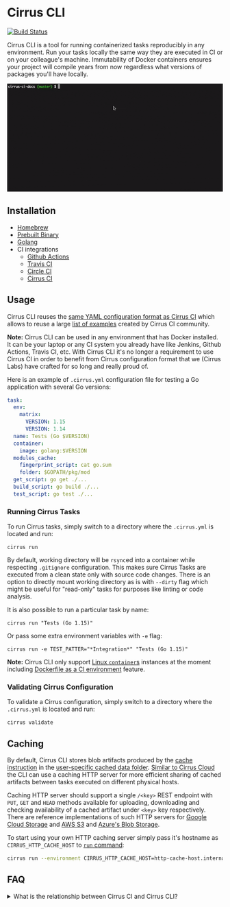 # Cirrus CLI

[![Build Status](https://api.cirrus-ci.com/github/cirruslabs/cirrus-cli.svg?branch=master)](https://cirrus-ci.com/github/cirruslabs/cirrus-cli)

Cirrus CLI is a tool for running containerized tasks reproducibly in any environment. Run your tasks locally the same way
they are executed in CI or on your colleague's machine. Immutability of Docker containers ensures your project will compile
years from now regardless what versions of packages you'll have locally.

![Cirrus CLI Demo](images/cirrus-cli-demo.gif)

## Installation

* [Homebrew](INSTALL.md#homebrew)
* [Prebuilt Binary](INSTALL.md#prebuilt-binary)
* [Golang](INSTALL.md#golang)
* CI integrations
  * [Github Actions](INSTALL.md#github-actions)
  * [Travis CI](INSTALL.md#travis-ci)
  * [Circle CI](INSTALL.md#circle-ci)
  * [Cirrus CI](INSTALL.md#cirrus-ci)

## Usage

Cirrus CLI reuses the [same YAML configuration format as Cirrus CI](https://cirrus-ci.org/guide/writing-tasks/) which allows to
reuse a large [list of examples](https://cirrus-ci.org/examples/) created by Cirrus CI community.

**Note:** Cirrus CLI can be used in any environment that has Docker installed. It can be your laptop or any CI system you already have
like Jenkins, Github Actions, Travis CI, etc. With Cirrus CLI it's no longer a requirement to use Cirrus CI in order to benefit from Cirrus
configuration format that we (Cirrus Labs) have crafted for so long and really proud of.

Here is an example of `.cirrus.yml` configuration file for testing a Go application with several Go versions:

```yaml
task:
  env:
    matrix:
      VERSION: 1.15
      VERSION: 1.14
  name: Tests (Go $VERSION)
  container:
    image: golang:$VERSION
  modules_cache:
    fingerprint_script: cat go.sum
    folder: $GOPATH/pkg/mod
  get_script: go get ./...
  build_script: go build ./...
  test_script: go test ./...
```

### Running Cirrus Tasks

To run Cirrus tasks, simply switch to a directory where the `.cirrus.yml` is located and run:
                                
```shell script
cirrus run
```

By default, working directory will be `rsync`ed into a container while respecting `.gitignore`
configuration. This makes sure Cirrus Tasks are executed from a clean state only with source code
changes. There is an option to directly mount working directory as is with `--dirty` flag which
might be useful for "read-only" tasks for purposes like linting or code analysis.

It is also possible to run a particular task by name:
                          
```shell script
cirrus run "Tests (Go 1.15)"
```

Or pass some extra environment variables with `-e` flag:

```shell script
cirrus run -e TEST_PATTER="*Integration*" "Tests (Go 1.15)"
```

**Note:** Cirrus CLI only support [Linux `container`s](https://cirrus-ci.org/guide/linux/#linux-containers) instances at the moment
including [Dockerfile as a CI environment](https://cirrus-ci.org/guide/docker-builder-vm/#dockerfile-as-a-ci-environment) feature.

### Validating Cirrus Configuration

To validate a Cirrus configuration, simply switch to a directory where the `.cirrus.yml` is located and run:

```shell script
cirrus validate
```

## Caching

By default, Cirrus CLI stores blob artifacts produced by the [cache instruction](https://cirrus-ci.org/guide/writing-tasks/#cache-instruction)
in the [user-specific cached data folder](https://golang.org/pkg/os/#UserCacheDir). [Similar to Cirrus Cloud](https://cirrus-ci.org/guide/writing-tasks/#http-cache)
the CLI can use a caching HTTP server for more efficient sharing of cached artifacts between tasks executed on different physical hosts.

Caching HTTP server should support a single `/<key>` REST endpoint with `PUT`, `GET` and `HEAD` methods available for
uploading, downloading and checking availability of a cached artifact under `<key>` key respectively. There are reference
implementations of such HTTP servers for [Google Cloud Storage](https://github.com/cirruslabs/google-storage-proxy) and
[AWS S3](https://github.com/cirruslabs/aws-s3-proxy) and [Azure's Blob Storage](https://github.com/cirruslabs/azure-blob-storage-proxy).

To start using your own HTTP caching server simply pass it's hostname as `CIRRUS_HTTP_CACHE_HOST` to [`run` command](#running-cirrus-tasks):

```bash
cirrus run --environment CIRRUS_HTTP_CACHE_HOST=http-cache-host.internal:8080
```

## FAQ

<details>
 <summary>What is the relationship between Cirrus CI and Cirrus CLI?</summary>
 
 Cirrus CI was [released in the early 2018](https://medium.com/cirruslabs/introducing-cirrus-ci-a75cd1f49af0) with an idea
 to bring some innovation to CI space. A lot of things have changed in CI-as-a-service space since then but Cirrus CI
 pioneered many ideas in CI-as-a-service space including per-second billing and support for Linux, Windows and macOS all together.
 
 Over the past two and a half years we heard only positive feedback about Cirrus CI's YAML configuration format. Users liked how
 concise their configuration looked and that it was easy to reason about.
 
 Another feedback we heard from users was that it's hard to migrate from one CI to another. There is a need to rewrite CI configurations
 from one format into another that basically still locks into another vendor.
 
 And now in 2020 with Cirrus CLI we are trying to solve the "vendor lock" problem by popularizing Cirrus configuration format
 and building community around it. Stay tuned for the upcoming option to use [Starlark templates instead of YAML](https://github.com/cirruslabs/cirrus-cli/issues/53)!
 
 Think of Cirrus CLI as an executor of Cirrus Tasks on a single machine only in Docker containers for simple CI scenarious.
 And Cirrus CI as an option for more specific cases where Cirrus Tasks can be executed in containers and VMs using 
 a [variety of supported compute services](https://cirrus-ci.org/guide/supported-computing-services/) or
 using a [managed infrastructure with per-second billing](https://cirrus-ci.org/pricing/#compute-credits).
</details>
